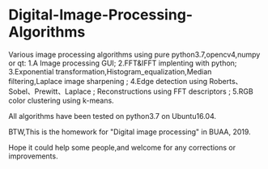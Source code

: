# Digital-Image-Processing-Algorithms
Various image processing algorithms using pure python3.7,opencv4,numpy or qt: 
  1.A Image processing GUI;
  2.FFT&amp;IFFT implenting with python;
  3.Exponential transformation,Histogram_equalization,Median filtering,Laplace image sharpening ; 
  4.Edge detection using Roberts、Sobel、Prewitt、Laplace ; Reconstructions using FFT descriptors ; 
  5.RGB color clustering using k-means.

All algorithms have been tested on python3.7 on Ubuntu16.04.

BTW,This is the homework for "Digital image processing" in BUAA, 2019.

Hope it could help some people,and welcome for any corrections or improvements.
